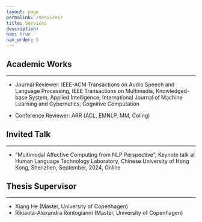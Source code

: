 ```yaml
---
layout: page
permalink: /services/
title: Services
description:
nav: true
nav_order: 5
---
```


## Academic Works
***
* Journal Reviewer: IEEE-ACM Transactions on Audio Speech and Language Processing, IEEE Transactions on Multimedia, Knowledged-base System, Applied Intelligence, International Journal of Machine Learning and Cybernetics, Cognitive Computation

* Conference Reviewer: ARR (ACL, EMNLP, MM, Coling)


## Invited Talk
***
* "Multimodal Affective Computing from NLP Perspective", Keynote talk at Human Language Technology Laboratory, Chinese University of Hong Kong, Shenzhen, September, 2024, Online


## Thesis Supervisor
***
* Xiang He (Master, University of Copenhagen)
* Rikianta-Alexandra Rontogianni (Master, University of Copenhagen)


